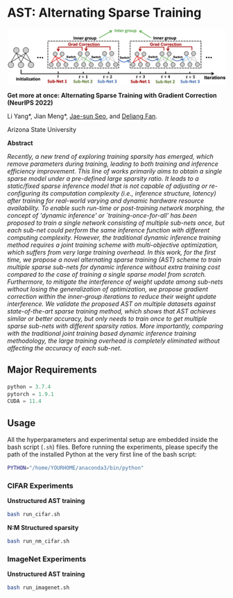 # AST: Alternating Sparse Training

![AST](./AST.png)

**Get more at once: Alternating Sparse Training with Gradient Correction (NeurIPS 2022)**

Li Yang\*, Jian Meng\*, [Jae-sun Seo](https://faculty.engineering.asu.edu/jseo/), and [Deliang Fan](https://dfan.engineering.asu.edu/).

Arizona State University

**Abstract**

*Recently, a new trend of exploring training sparsity has emerged, which  remove parameters during training, leading to both training and inference efficiency improvement. This line of works primarily aims to obtain a single sparse model under a pre-defined large sparsity ratio. It leads to a static/fixed sparse inference model that is not capable of adjusting or re-configuring its computation complexity (i.e., inference structure, latency) after training for real-world varying and dynamic hardware resource availability. To enable such run-time or post-training network morphing, the concept of 'dynamic inference' or `training-once-for-all' has been proposed to train a single network consisting of multiple sub-nets once, but each sub-net could perform the same inference function with different computing complexity. However, the traditional dynamic inference training method requires a joint training scheme with multi-objective optimization, which suffers from very large training overhead. In this work, for the first time, we propose a novel alternating sparse training (AST) scheme to train multiple sparse sub-nets for dynamic inference without extra training cost compared to the case of training a single sparse model from scratch. Furthermore, to mitigate the interference of weight update among sub-nets without losing the generalization of optimization, we propose gradient correction within the inner-group iterations to reduce their weight update interference. We validate the proposed AST on multiple datasets against state-of-the-art sparse training method, which shows that AST achieves similar or better accuracy, but only needs to train once to get multiple sparse sub-nets with different sparsity ratios. More importantly, comparing with the traditional joint training based dynamic inference training methodology, the large training overhead is completely eliminated without affecting the accuracy of each sub-net.* 

## Major Requirements

```python
python = 3.7.4
pytorch = 1.9.1
CUDA = 11.4
```

## Usage

All the hyperparameters and experimental setup are embedded inside the bash script (`.sh`) files. Before running the experiments, please specify the path of the installed Python at the very first line of the bash script:

```bash
PYTHON="/home/YOURHOME/anaconda3/bin/python"
```

### CIFAR Experiments

**Unstructured AST training**

```bash
bash run_cifar.sh
```

**N:M Structured sparsity**

```bash
bash run_nm_cifar.sh
```

### ImageNet Experiments

**Unstructured AST training**

```bash
bash run_imagenet.sh
```

